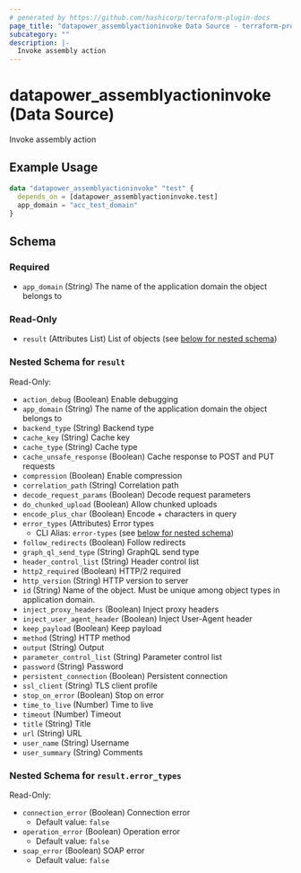 ```yaml
---
# generated by https://github.com/hashicorp/terraform-plugin-docs
page_title: "datapower_assemblyactioninvoke Data Source - terraform-provider-datapower"
subcategory: ""
description: |-
  Invoke assembly action
---
```


# datapower_assemblyactioninvoke (Data Source)

Invoke assembly action

## Example Usage

```terraform
data "datapower_assemblyactioninvoke" "test" {
  depends_on = [datapower_assemblyactioninvoke.test]
  app_domain = "acc_test_domain"
}
```

<!-- schema generated by tfplugindocs -->
## Schema

### Required

- `app_domain` (String) The name of the application domain the object belongs to

### Read-Only

- `result` (Attributes List) List of objects (see [below for nested schema](#nestedatt--result))

<a id="nestedatt--result"></a>
### Nested Schema for `result`

Read-Only:

- `action_debug` (Boolean) Enable debugging
- `app_domain` (String) The name of the application domain the object belongs to
- `backend_type` (String) Backend type
- `cache_key` (String) Cache key
- `cache_type` (String) Cache type
- `cache_unsafe_response` (Boolean) Cache response to POST and PUT requests
- `compression` (Boolean) Enable compression
- `correlation_path` (String) Correlation path
- `decode_request_params` (Boolean) Decode request parameters
- `do_chunked_upload` (Boolean) Allow chunked uploads
- `encode_plus_char` (Boolean) Encode + characters in query
- `error_types` (Attributes) Error types
  - CLI Alias: `error-types` (see [below for nested schema](#nestedatt--result--error_types))
- `follow_redirects` (Boolean) Follow redirects
- `graph_ql_send_type` (String) GraphQL send type
- `header_control_list` (String) Header control list
- `http2_required` (Boolean) HTTP/2 required
- `http_version` (String) HTTP version to server
- `id` (String) Name of the object. Must be unique among object types in application domain.
- `inject_proxy_headers` (Boolean) Inject proxy headers
- `inject_user_agent_header` (Boolean) Inject User-Agent header
- `keep_payload` (Boolean) Keep payload
- `method` (String) HTTP method
- `output` (String) Output
- `parameter_control_list` (String) Parameter control list
- `password` (String) Password
- `persistent_connection` (Boolean) Persistent connection
- `ssl_client` (String) TLS client profile
- `stop_on_error` (Boolean) Stop on error
- `time_to_live` (Number) Time to live
- `timeout` (Number) Timeout
- `title` (String) Title
- `url` (String) URL
- `user_name` (String) Username
- `user_summary` (String) Comments

<a id="nestedatt--result--error_types"></a>
### Nested Schema for `result.error_types`

Read-Only:

- `connection_error` (Boolean) Connection error
  - Default value: `false`
- `operation_error` (Boolean) Operation error
  - Default value: `false`
- `soap_error` (Boolean) SOAP error
  - Default value: `false`
